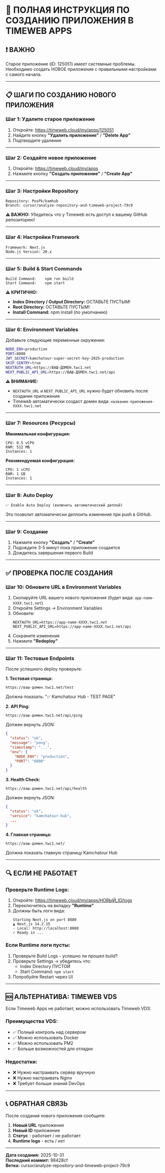 # 🚀 ПОЛНАЯ ИНСТРУКЦИЯ ПО СОЗДАНИЮ ПРИЛОЖЕНИЯ В TIMEWEB APPS

## ❗ ВАЖНО

Старое приложение (ID: 125051) имеет системные проблемы.
Необходимо создать НОВОЕ приложение с правильными настройками с самого начала.

---

## 📋 ШАГИ ПО СОЗДАНИЮ НОВОГО ПРИЛОЖЕНИЯ

### Шаг 1: Удалите старое приложение

1. Откройте: https://timeweb.cloud/my/apps/125051
2. Найдите кнопку **"Удалить приложение"** / **"Delete App"**
3. Подтвердите удаление

---

### Шаг 2: Создайте новое приложение

1. Откройте: https://timeweb.cloud/my/apps
2. Нажмите кнопку **"Создать приложение"** / **"Create App"**

---

### Шаг 3: Настройки Repository

```
Repository: PosPk/kamhub
Branch: cursor/analyze-repository-and-timeweb-project-79c9
```

**⚠️ ВАЖНО:** Убедитесь что у Timeweb есть доступ к вашему GitHub репозиторию!

---

### Шаг 4: Настройки Framework

```
Framework: Next.js
Node.js Version: 20.x
```

---

### Шаг 5: Build & Start Commands

```
Build Command:    npm run build
Start Command:    npm start
```

**⚠️ КРИТИЧНО:** 

- **Index Directory / Output Directory:** ОСТАВЬТЕ ПУСТЫМ!
- **Root Directory:** ОСТАВЬТЕ ПУСТЫМ!
- **Install Command:** npm install (по умолчанию)

---

### Шаг 6: Environment Variables

Добавьте следующие переменные окружения:

```bash
NODE_ENV=production
PORT=8080
JWT_SECRET=kamchatour-super-secret-key-2025-production
SKIP_SENTRY=true
NEXTAUTH_URL=https://ВАШ-ДОМЕН.twc1.net
NEXT_PUBLIC_API_URL=https://ВАШ-ДОМЕН.twc1.net/api
```

**⚠️ ВНИМАНИЕ:** 
- `NEXTAUTH_URL` и `NEXT_PUBLIC_API_URL` нужно будет обновить после создания приложения
- Timeweb автоматически создаст домен вида: `название-приложения-XXXX.twc1.net`

---

### Шаг 7: Resources (Ресурсы)

**Минимальная конфигурация:**
```
CPU: 0.5 vCPU
RAM: 512 MB
Instances: 1
```

**Рекомендуемая конфигурация:**
```
CPU: 1 vCPU
RAM: 1 GB
Instances: 1
```

---

### Шаг 8: Auto Deploy

```
✅ Enable Auto Deploy (включить автоматический деплой)
```

Это позволит автоматически деплоить изменения при push в GitHub.

---

### Шаг 9: Создание

1. Нажмите кнопку **"Создать"** / **"Create"**
2. Подождите 3-5 минут пока приложение создается
3. Дождитесь завершения первого Build

---

## ✅ ПРОВЕРКА ПОСЛЕ СОЗДАНИЯ

### Шаг 10: Обновите URL в Environment Variables

1. Скопируйте URL вашего нового приложения (будет вида: `app-name-XXXX.twc1.net`)
2. Откройте Settings → Environment Variables
3. Обновите:
   ```
   NEXTAUTH_URL=https://app-name-XXXX.twc1.net
   NEXT_PUBLIC_API_URL=https://app-name-XXXX.twc1.net/api
   ```
4. Сохраните изменения
5. Нажмите **"Redeploy"**

---

### Шаг 11: Тестовые Endpoints

После успешного deploy проверьте:

**1. Тестовая страница:**
```
https://ваш-домен.twc1.net/test
```
Должна показать: "✅ Kamchatour Hub - TEST PAGE"

**2. API Ping:**
```
https://ваш-домен.twc1.net/api/ping
```
Должен вернуть JSON:
```json
{
  "status": "ok",
  "message": "pong",
  "timestamp": "...",
  "env": {
    "NODE_ENV": "production",
    "PORT": "8080"
  }
}
```

**3. Health Check:**
```
https://ваш-домен.twc1.net/api/health
```
Должен вернуть JSON:
```json
{
  "status": "ok",
  "service": "kamchatour-hub",
  ...
}
```

**4. Главная страница:**
```
https://ваш-домен.twc1.net/
```
Должна показать главную страницу Kamchatour Hub

---

## 🔍 ЕСЛИ НЕ РАБОТАЕТ

### Проверьте Runtime Logs:

1. Откройте: https://timeweb.cloud/my/apps/НОВЫЙ_ID/logs
2. Переключитесь на вкладку **"Runtime"**
3. Должны быть логи вида:
   ```
   Starting Next.js on port 8080
   ▲ Next.js 14.2.15
   - Local: http://localhost:8080
   ✓ Ready in ...
   ```

### Если Runtime логи пусты:

1. Проверьте Build Logs - успешно ли прошел build?
2. Проверьте Settings → убедитесь что:
   - Index Directory ПУСТОЙ
   - Start Command: `npm start`
3. Попробуйте Restart через UI

---

## 🆘 АЛЬТЕРНАТИВА: TIMEWEB VDS

Если Timeweb Apps не работает, можно использовать Timeweb VDS:

### Преимущества VDS:
- ✅ Полный контроль над сервером
- ✅ Можно использовать Docker
- ✅ Можно использовать PM2
- ✅ Больше возможностей для отладки

### Недостатки:
- ❌ Нужно настраивать сервер вручную
- ❌ Нужно настраивать Nginx
- ❌ Требует больше знаний DevOps

---

## 📞 ОБРАТНАЯ СВЯЗЬ

После создания нового приложения сообщите:

1. **Новый URL** приложения
2. **Новый ID** приложения
3. **Статус** - работает / не работает
4. **Runtime logs** - есть / нет

---

**Дата создания:** 2025-10-31  
**Последний коммит:** 98428cf  
**Ветка:** cursor/analyze-repository-and-timeweb-project-79c9
